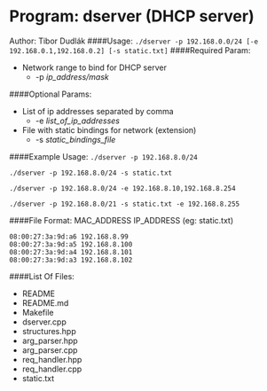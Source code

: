 # Program: dserver (DHCP server)
Author: Tibor Dudlák
####Usage:
`./dserver -p 192.168.0.0/24 [-e 192.168.0.1,192.168.0.2] [-s static.txt]`
####Required Param:
* Network range to bind for DHCP server
    * -p *ip_address/mask*

####Optional Params:
* List of ip addresses separated by comma
    * -e *list_of_ip_addresses*
* File with static bindings for network (extension)
    * -s *static_bindings_file*

####Example Usage:
`./dserver -p 192.168.8.0/24`

`./dserver -p 192.168.8.0/24 -s static.txt`

`./dserver -p 192.168.8.0/24 -e 192.168.8.10,192.168.8.254`

`./dserver -p 192.168.8.0/21 -s static.txt -e 192.168.8.255`

####File Format:
MAC_ADDRESS IP_ADDRESS (eg: static.txt)
```
08:00:27:3a:9d:a6 192.168.8.99
08:00:27:3a:9d:a5 192.168.8.100
08:00:27:3a:9d:a4 192.168.8.101
08:00:27:3a:9d:a3 192.168.8.102
```
####List Of Files:
* README
* README.md
* Makefile
* dserver.cpp
* structures.hpp
* arg_parser.hpp
* arg_parser.cpp
* req_handler.hpp
* req_handler.cpp
* static.txt
